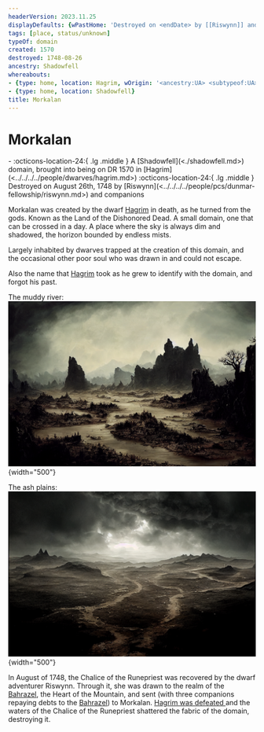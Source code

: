 ```yaml
---
headerVersion: 2023.11.25
displayDefaults: {wPastHome: 'Destroyed on <endDate> by [[Riswynn]] and companions', wHome: '', dPastHasStart: '', dCurrent: ''}
tags: [place, status/unknown]
typeOf: domain
created: 1570
destroyed: 1748-08-26
ancestry: Shadowfell
whereabouts:
- {type: home, location: Hagrim, wOrigin: '<ancestry:UA> <subtypeof:UA> <typeof:UA>, brought into being on <startDate> <origin:Pq>'}
- {type: home, location: Shadowfell}
title: Morkalan
---
```

# Morkalan
<div class="grid cards ext-narrow-margin ext-one-column" markdown>
-  
   :octicons-location-24:{ .lg .middle } A [Shadowfell](<./shadowfell.md>) domain, brought into being on DR 1570 in [Hagrim](<../../../../people/dwarves/hagrim.md>)  
    :octicons-location-24:{ .lg .middle } Destroyed on August 26th, 1748 by [Riswynn](<../../../../people/pcs/dunmar-fellowship/riswynn.md>) and companions  
</div>


Morkalan was created by the dwarf [Hagrim](<../../../../people/dwarves/hagrim.md>) in death, as he turned from the gods. Known as the Land of the Dishonored Dead. A small domain, one that can be crossed in a day. A place where the sky is always dim and shadowed, the horizon bounded by endless mists.

Largely inhabited by dwarves trapped at the creation of this domain, and the occasional other poor soul who was drawn in and could not escape. 

Also the name that [Hagrim](<../../../../people/dwarves/hagrim.md>) took as he grew to identify with the domain, and forgot his past. 

The muddy river:
![Morkalan Muddy River](../../../../assets/morkalan-muddy-river.png){width="500"}

The ash plains:
![Morkalan Ash Plains](../../../../assets/morkalan-ash-plains.png){width="500"}


In August of 1748, the Chalice of the Runepriest was recovered by the dwarf adventurer Riswynn. Through it, she was drawn to the realm of the [Bahrazel](<../../../gods/embodied-gods/bahrazel.md>), the Heart of the Mountain, and sent (with three companions repaying debts to the [Bahrazel](<../../../gods/embodied-gods/bahrazel.md>)) to Morkalan. [Hagrim was defeated ](<../../../../campaigns/dunmari-frontier/session-notes/session-53-54-dufr.md>)and the waters of the Chalice of the Runepriest shattered the fabric of the domain, destroying it. 
